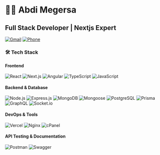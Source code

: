 # 👨‍💻 Abdi Megersa

## Full Stack Developer | Nextjs Expert

[![Gmail](https://img.shields.io/badge/Gmail-D14836?style=flat&logo=gmail&logoColor=white)](mailto:abdimegersa14@gmail.com)
[![Phone](https://img.shields.io/badge/Phone-251900901056-blue?style=flat&logo=whatsapp&logoColor=white)](tel:+251900901056)

### 🛠️ Tech Stack

#### Frontend
![React](https://img.shields.io/badge/React-20232A?style=flat&logo=react&logoColor=61DAFB)
![Next.js](https://img.shields.io/badge/Next.js-000000?style=flat&logo=next.js&logoColor=white)
![Angular](https://img.shields.io/badge/Angular-DD0031?style=flat&logo=angular&logoColor=white)
![TypeScript](https://img.shields.io/badge/TypeScript-007ACC?style=flat&logo=typescript&logoColor=white)
![JavaScript](https://img.shields.io/badge/JavaScript-F7DF1E?style=flat&logo=javascript&logoColor=black)

#### Backend & Database
![Node.js](https://img.shields.io/badge/Node.js-43853D?style=flat&logo=node.js&logoColor=white)
![Express.js](https://img.shields.io/badge/Express.js-404D59?style=flat)
![MongoDB](https://img.shields.io/badge/MongoDB-4EA94B?style=flat&logo=mongodb&logoColor=white)
![Mongoose](https://img.shields.io/badge/Mongoose-880000?style=flat&logo=mongoose&logoColor=white)
![PostgreSQL](https://img.shields.io/badge/PostgreSQL-316192?style=flat&logo=postgresql&logoColor=white)
![Prisma](https://img.shields.io/badge/Prisma-2D3748?style=flat&logo=prisma&logoColor=white)
![GraphQL](https://img.shields.io/badge/GraphQL-E10098?style=flat&logo=graphql&logoColor=white)
![Socket.io](https://img.shields.io/badge/Socket.io-010101?style=flat&logo=socket.io&logoColor=white)

#### DevOps & Tools
![Vercel](https://img.shields.io/badge/Vercel-000000?style=flat&logo=vercel&logoColor=white)
![Nginx](https://img.shields.io/badge/Nginx-009639?style=flat&logo=nginx&logoColor=white)
![cPanel](https://img.shields.io/badge/cPanel-FF6C2C?style=flat&logo=cPanel&logoColor=white)

#### API Testing & Documentation
![Postman](https://img.shields.io/badge/Postman-FF6C37?style=flat&logo=postman&logoColor=white)
![Swagger](https://img.shields.io/badge/Swagger-85EA2D?style=flat&logo=swagger&logoColor=black)
